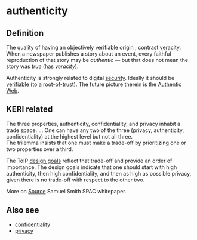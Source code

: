 # authenticity
## Definition

The quality of having an objectively verifiable origin ; contrast [veracity](veracity). When a newspaper publishes a story about an event, every faithful reproduction of that story may be *authentic* &mdash; but that does not mean the story was *true* (has *veracity*).

Authenticity is strongly related to digital [security](security). Ideally it should be [verifiable](verifiable) (to a [root-of-trust](root-of-trust)). The future picture therein is the [Authentic Web](authentic-web).

## KERI related
The three properties, authenticity, confidentiality, and privacy inhabit a trade space. ...
One can have any two of the three (privacy, authenticity, confidentiality) at the highest level but not all three.  
The trilemma insists that one must make a trade-off by prioritizing one or two properties over a third.

The ToIP [design goals](https://github.com/trustoverip/TechArch/blob/main/spec.md#61-design-goals) reflect that trade-off and provide an order of importance. The design goals indicate that one should start with high authenticity, then high confidentiality, and then as high as possible privacy, given there is no trade-off with respect to the other two.

More on [Source](https://github.com/SmithSamuelM/Papers/blob/master/whitepapers/SPAC_Message.md) Samuel Smith SPAC whitepaper.

## Also see
- [confidentiality](confidentiality)
- [privacy](privacy)